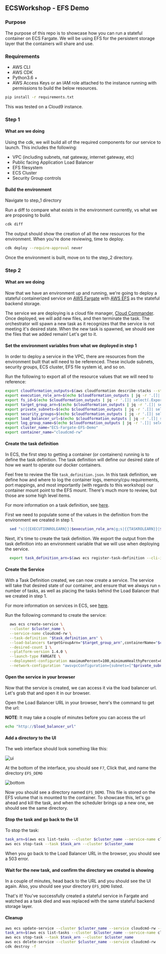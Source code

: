 ## ECSWorkshop - EFS Demo

### Purpose

The purpose of this repo is to showcase how you can run a stateful container on ECS Fargate. We will be using EFS for the persistent storage layer that the containers will share and use.

### Requirements

- AWS CLI
- AWS CDK
- Python3.6 +
- AWS Access Keys or an IAM role attached to the instance running with permissions to build the below resources.

```bash
pip install -r requirements.txt
```

This was tested on a Cloud9 instance.

### Step 1

#### What are we doing

Using the cdk, we will build all of the required components for our service to launch. This includes the following:

- VPC (including subnets, nat gateway, internet gateway, etc)
- Public facing Application Load Balancer
- EFS filesystem
- ECS Cluster
- Security Group controls

#### Build the environment

Navigate to step_1 directory

Run a diff to compare what exists in the environment currently, vs what we are proposing to build.

```bash
cdk diff
```

The output should show the creation of all the new resources for the environment. When you're done reviewing, time to deploy.

```bash
cdk deploy --require-approval never
```

Once the environment is built, move on to the step_2 directory.

### Step 2

#### What are we doing

Now that we have an environment up and running, we're going to deploy a stateful containerized service on [AWS Fargate](https://aws.amazon.com/efs/) with [AWS EFS](https://aws.amazon.com/efs/) as the stateful backend storage.

The service we are deploying is a cloud file manager, [Cloud Commander](https://cloudcmd.io/). Once deployed, we will add new files, and then terminate the task. The orchestrator will spawn a new task as it recognizes that the service is not meeting it's desired state. When the new task is spawned, we should see the files that we added remain! Let's get to it.

#### Set the environment variables from what we deployed in step 1

In order to deploy a service in the VPC, there are resources from the environment built that will need to be referenced. These include subnets, security groups, ECS cluster, EFS file system id, and so on. 

Run the following to export all of the resource values that we will need to reference:

```bash
export cloudformation_outputs=$(aws cloudformation describe-stacks --stack-name ecsworkshop-efs-fargate-demo | jq .Stacks[].Outputs)
export execution_role_arn=$(echo $cloudformation_outputs | jq -r '.[]| select(.ExportName | contains("ECSFargateEFSDemoTaskExecutionRoleARN"))| .OutputValue')
export fs_id=$(echo $cloudformation_outputs | jq -r '.[]| select(.ExportName | contains("ECSFargateEFSDemoFSID"))| .OutputValue')
export target_group_arn=$(echo $cloudformation_outputs | jq -r '.[]| select(.ExportName | contains("ECSFargateEFSDemoTGARN"))| .OutputValue')
export private_subnets=$(echo $cloudformation_outputs | jq -r '.[]| select(.ExportName | contains("ECSFargateEFSDemoPrivSubnets"))| .OutputValue')
export security_groups=$(echo $cloudformation_outputs | jq -r '.[]| select(.ExportName | contains("ECSFargateEFSDemoSecGrps"))| .OutputValue')
export load_balancer_url=$(echo $cloudformation_outputs | jq -r '.[]| select(.ExportName | contains("ECSFargateEFSDemoLBURL"))| .OutputValue')
export log_group_name=$(echo $cloudformation_outputs | jq -r '.[]| select(.ExportName | contains("ECSFargateEFSDemoLogGroupName"))| .OutputValue')
export cluster_name="ECS-Fargate-EFS-Demo"
export container_name="cloudcmd-rw"
```

#### Create the task definition

In ECS, the first step to getting a container (or containers) running is to define the task definition. The task definition will define our desired state of how we want to operate our docker containers. 

Feel free to review the file `task_definition.json`. In this task definition, we define how and where to log the container logs, memory/cpu requirements, port mappings, and most importantly (with regards to this workshop) our container mount point to the EFS mount. There's much more to review, but those are some high level items.

For more information on a task definition, see [here](https://docs.aws.amazon.com/AmazonECS/latest/developerguide/task_definitions.html).

First we need to populate some of the values in the definition from the environment we created in step 1.

```bash
  sed "s|{{EXECUTIONROLEARN}}|$execution_role_arn|g;s|{{TASKROLEARN}}|$task_role_arn|g;s|{{FSID}}|$fs_id|g;s|{{LOGGROUPNAME}}|$log_group_name|g" task_definition.json > task_definition.automated
```
  
Next, it's time to create the task definition. We export the output from the task definition into an environment variable that we will use when deploying the service.
```bash
  export task_definition_arn=$(aws ecs register-task-definition --cli-input-json file://"$PWD"/task_definition.automated | jq -r .taskDefinition.taskDefinitionArn)
```

#### Create the Service

With a Task Definition created, we can now create a service. The service will take that desired state of our container, and ensure that we always run `n` number of tasks, as well as placing the tasks behind the Load Balancer that we created in step 1.

For more information on services in ECS, see [here](https://docs.aws.amazon.com/AmazonECS/latest/developerguide/ecs_services.html).

Run the following command to create the service:

```bash
  aws ecs create-service \
  --cluster $cluster_name \
  --service-name cloudcmd-rw \
  --task-definition "$task_definition_arn" \
  --load-balancers targetGroupArn="$target_group_arn",containerName="$container_name",containerPort=8000 \
  --desired-count 1 \
  --platform-version 1.4.0 \
  --launch-type FARGATE \
  --deployment-configuration maximumPercent=100,minimumHealthyPercent=0 \
  --network-configuration "awsvpcConfiguration={subnets=["$private_subnets"],securityGroups=["$security_groups"],assignPublicIp=DISABLED}"
```

#### Open the service in your browser

Now that the service is created, we can access it via the load balancer url. Let's grab that and open it in our browser.

Open the Load Balancer URL in your browser, here's the command to get the url:

**NOTE**: It may take a couple of minutes before you can access the url

```bash
echo "http://$load_balancer_url"
```

#### Add a directory to the UI

The web interface should look something like this:

![ui](./cc-ui.png)

At the bottom of the interface, you should see `F7`, Click that, and name the directory `EFS_DEMO`

![bottom](./cc-bottom.png)

Now you should see a directory named `EFS_DEMO`. This file is stored on the EFS volume that is mounted to the container. To showcase this, let's go ahead and kill the task, and when the scheduler brings up a new one, we should see the same directory.


#### Stop the task and go back to the UI

To stop the task: 

```bash
task_arn=$(aws ecs list-tasks --cluster $cluster_name --service-name cloudcmd-rw | jq -r .taskArns[])
aws ecs stop-task --task $task_arn --cluster $cluster_name
```

When you go back to the Load Balancer URL in the browser, you should see a 503 error. 

#### Wait for the new task, and confirm the directory we created is showing

In a couple of minutes, head back to the URL and you should see the UI again. Also, you should see your directory `EFS_DEMO` listed.

That's it! You've successfully created a stateful service in Fargate and watched as a task died and was replaced with the same stateful backend storage layer.

#### Cleanup

```bash
aws ecs update-service --cluster $cluster_name --service cloudcmd-rw --desired-count 0
task_arn=$(aws ecs list-tasks --cluster $cluster_name --service-name cloudcmd-rw | jq -r .taskArns[])
aws ecs stop-task --task $task_arn --cluster $cluster_name
aws ecs delete-service --cluster $cluster_name --service cloudcmd-rw
cdk destroy -f
```